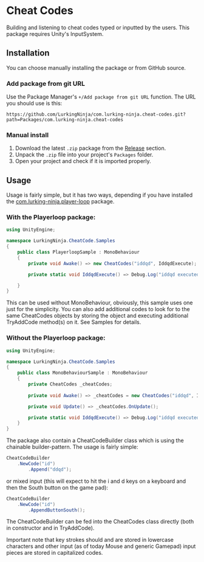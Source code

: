 # Cheat Codes
Building and listening to cheat codes typed or inputted by the users. This package requires Unity's InputSystem.
## Installation
You can choose manually installing the package or from GitHub source.
### Add package from git URL
Use the Package Manager's ```+/Add package from git URL``` function.
The URL you should use is this:
```
https://github.com/LurkingNinja/com.lurking-ninja.cheat-codes.git?path=Packages/com.lurking-ninja.cheat-codes
```
### Manual install
1. Download the latest ```.zip``` package from the [Release](https://github.com/LurkingNinja/com.lurking-ninja.cheat-codes/releases) section.
2. Unpack the ```.zip``` file into your project's ```Packages``` folder.
3. Open your project and check if it is imported properly.
## Usage
Usage is fairly simple, but it has two ways, depending if you have installed the [com.lurking-ninja.player-loop](https://github.com/LurkingNinja/com.lurking-ninja.player-loop) package.
### With the Playerloop package:
```csharp
using UnityEngine;

namespace LurkingNinja.CheatCode.Samples
{
    public class PlayerloopSample : MonoBehaviour
    {
        private void Awake() => new CheatCodes("iddqd", IddqdExecute);

        private static void IddqdExecute() => Debug.Log("iddqd executed.");

    }
}
```
This can be used without MonoBehaviour, obviously, this sample uses one just for the simplicity. You can also add additional codes to look for to the same CheatCodes objects by storing the object and executing additional TryAddCode method(s) on it. See Samples for details.

### Without the Playerloop package:
```csharp
using UnityEngine;

namespace LurkingNinja.CheatCode.Samples
{
    public class MonoBehaviourSample : MonoBehaviour
    {
        private CheatCodes _cheatCodes;
        
        private void Awake() => _cheatCodes = new CheatCodes("iddqd", IddqdExecute);

        private void Update() => _cheatCodes.OnUpdate();

        private static void IddqdExecute() => Debug.Log("iddqd executed.");
    }
}
```
The package also contain a CheatCodeBuilder class which is using the chainable builder-pattern.
The usage is fairly simple:
```csharp
CheatCodeBuilder
    .NewCode("id")
        .Append("ddqd");
```
or mixed input (this will expect to hit the i and d keys on a keyboard and then the South button on the game pad):
```csharp
CheatCodeBuilder
    .NewCode("id")
        .AppendButtonSouth();
```
The CheatCodeBuilder can be fed into the CheatCodes class directly (both in constructor and in TryAddCode).

Important note that key strokes should and are stored in lowercase characters and other input (as of today Mouse and generic Gamepad) input pieces are stored in capitalized codes.